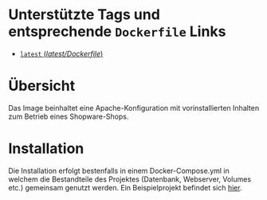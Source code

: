 Unterstützte Tags und entsprechende `Dockerfile` Links
======================================================

 - [`latest` (*latest/Dockerfile*)](https://github.com/RHIEM/docker-shopware/blob/master/Dockerfile)

Übersicht
============
Das Image beinhaltet eine Apache-Konfiguration mit vorinstallierten Inhalten zum Betrieb eines Shopware-Shops.

Installation
============
Die Installation erfolgt bestenfalls in einem Docker-Compose.yml in welchem die Bestandteile des Projektes (Datenbank, Webserver, Volumes etc.) gemeinsam genutzt werden.
Ein Beispielprojekt befindet sich [hier](https://github.com/RHIEM/SampleShopwareProject).
